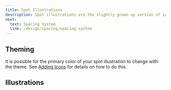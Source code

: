 ```yaml
---
title: Spot Illustrations
description: Spot illustrations are the slightly grown up version of icons with a little more detail. A spot illustration is an image that typically works in tandem with inline text to communicate a state in a more friendly way. They’re most often used in empty states, onboarding, and in-product announcements.
next:
  text: Spacing System
  link: /design/spacing/spacing-system
---
```


## Theming
It is possible for the primary color of your spot illustration to change with the theme. See [Adding Icons](/design/icons/add.html) for details on how to do this.

## Illustrations
<icons kind="spot" size="large"></icons>
